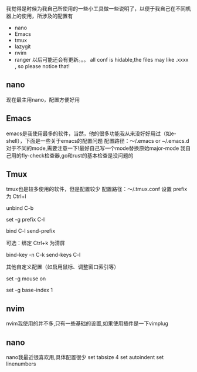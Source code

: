 我觉得是时候为我自己所使用的一些小工具做一些说明了，以便于我自己在不同机器上的使用，所涉及的配置有
- nano
- Emacs
- tmux
- lazygit
- nvim
- ranger
以后可能还会有更新。。。
all conf is hidable,the files may like .xxxx , so please notice that!
## nano
现在最主用nano，配置方便好用

## Emacs
emacs是我使用最多的软件，当然，他的很多功能我从来没好好用过（如e-shell），下面是一些关于emacs的配置问题
配置路径：～/.emacs or ~/.emacs.d
对于不同的mode,需要注意一下!最好自己写一个mode替换原始major-mode
我自己用的fly-check检查器,go和rust的基本检查是没问题的

## Tmux
tmux也是较多使用的软件，但是配置较少
配置路径：～/.tmux.conf
设置 prefix 为 Ctrl+l

unbind C-b

set -g prefix C-l

bind C-l send-prefix

可选：绑定 Ctrl+k 为清屏

bind-key -n C-k send-keys C-l

其他自定义配置（如启用鼠标、调整窗口索引等）

set -g mouse on

set -g base-index 1

## nvim
nvim我使用的并不多,只有一些基础的设置,如果使用插件是一下vimplug

## nano

nano我最近很喜欢用,具体配置很少
set tabsize 4
set autoindent
set linenumbers
